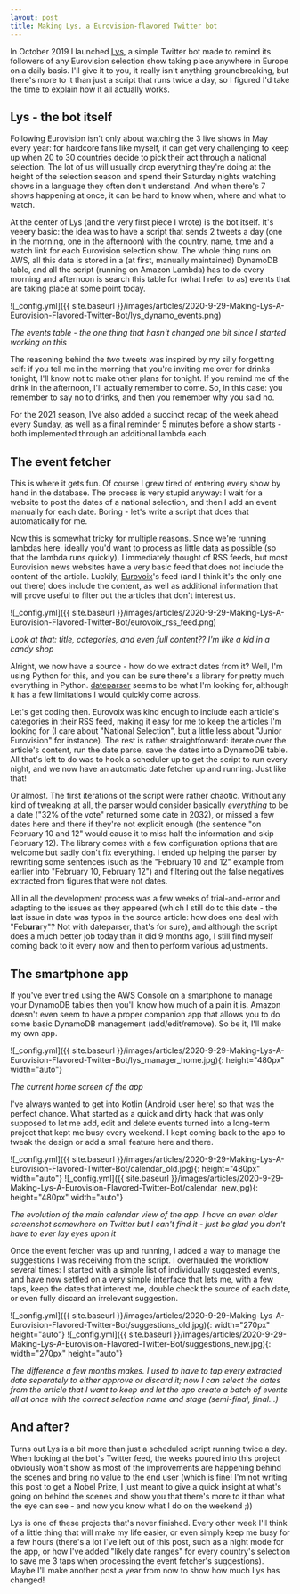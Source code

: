 ```yaml
---
layout: post
title: Making Lys, a Eurovision-flavored Twitter bot
---
```


In October 2019 I launched [Lys](https://twitter.com/EurovisionLys), a simple Twitter bot made to remind its followers of any Eurovision selection show taking place anywhere in Europe on a daily basis. I'll give it to you, it really isn't <span class="tooltip-toggle" aria-label="TLDR: It's a couple Amazon Lambas scheduled by cron that run a Python script" tabindex="0">anything groundbreaking</span>, but there's more to it than just a script that runs twice a day, so I figured I'd take the time to explain how it all actually works.

<!--more-->

## Lys - the bot itself

Following Eurovision isn't only about watching the <span class="tooltip-toggle" aria-label="If you're thinking 'Wait, there's THREE live shows??' you just wait - there's more" tabindex="0">3 live shows</span> in May every year: for hardcore fans like myself, it can get very challenging to keep up when 20 to 30 countries decide to pick their act through a <span class="tooltip-toggle" aria-label="A show, in the vast majority of cases broadcast live on TV, that can span over multiple nights" tabindex="0">national selection</span>. The lot of us will usually drop everything they're doing at the height of the selection season and spend their Saturday nights <span class="tooltip-toggle" aria-label="Everyone needs a hobby. No, really, it's a lot of fun - and you get to discover a lot of new music!" tabindex="0">watching shows in a language they often don't understand</span>. And when there's 7 shows happening at once, it can be hard to know when, where and what to watch.

At the center of Lys (and the very first piece I wrote) is the bot itself. It's veeery basic: the idea was to have a script that sends 2 tweets a day (one in the morning, one in the afternoon) with the country, name, time and a watch link for each Eurovision selection show. The whole thing runs on <span class="tooltip-toggle" aria-label="Not the Hungarian metal band, but 'Amazon Web Services', which is Amazon's very own cloud hosting service" tabindex="0">AWS</span>, all this data is stored in a (<span class="tooltip-toggle" aria-label="More on that later" tabindex="0">at first</span>, manually maintained) DynamoDB <span class="tooltip-toggle" aria-label="Any non-technical people here? A table is like a table on an Excel spreadsheet: data, split in column, with one element per line - see the screenshot below" tabindex="0">table</span>, and all the script (running on Amazon <span class="tooltip-toggle" aria-label="You're still here? In the AWS world, Lambdas are like containers for your small pieces of code, and these container can be triggered by a multitude of events; in my case, I chose scheduled triggers" tabindex="0">Lambda</span>) has to do every morning and afternoon is search this table for (what I refer to as) events that are taking place at some point today.

![_config.yml]({{ site.baseurl }}/images/articles/2020-9-29-Making-Lys-A-Eurovision-Flavored-Twitter-Bot/lys_dynamo_events.png)

*The events table - the one thing that hasn't changed one bit since I started working on this*

The reasoning behind the *two* tweets was inspired by my silly forgetting self: if you tell me in the morning that you're <span class="tooltip-toggle" aria-label="That's an example - as much as I love coming over for drinks, now may not be the right time *coughs (in my elbow) in Covid-19*" tabindex="0">inviting me over for drinks tonight</span>, I'll know not to make other plans for tonight. If you remind me of the drink in the afternoon, I'll actually remember to come. So, in this case: you remember to say no to drinks, and then you remember <span class="tooltip-toggle" aria-label="Because you wouldn't miss that 4 hour long Italian music festival even though you don't speak Italian, that why" tabindex="0">why</span> you said no.

For the 2021 season, I've also added a succinct recap of the week ahead every Sunday, as well as a final reminder 5 minutes before a show starts - both implemented through an <span class="tooltip-toggle" aria-label="For the 5 minute reminder, I first through about making something smart (like creating a new trigger on the fly every time a new event is created or modified), but it turns out having a lambda running every day 9AM to 11PM is still well under AWS' free tier limits. Why be smart when you can be lazy and have Amazon pay the bill?" tabindex="0">additional lambda</span> each.

## The event fetcher

This is where it gets fun. Of course I grew tired of entering every show by hand in the database. The process is very stupid anyway: I wait for a website to post the dates of a national selection, and then I add an event manually for each date. Boring - let's write a script that does that automatically for me.

Now this is somewhat tricky for multiple reasons. Since we're running lambdas here, ideally you'd want to process as little data as possible (so that the lambda runs quickly). I immediately thought of RSS feeds, but most Eurovision news websites have a very basic feed that does not include the content of the article. Luckily, [Eurovoix](https://eurovoix.com)'s feed (and I think it's the only one out there) does include the content, as well as additional information that will prove useful to filter out the articles that don't interest us.

![_config.yml]({{ site.baseurl }}/images/articles/2020-9-29-Making-Lys-A-Eurovision-Flavored-Twitter-Bot/eurovoix_rss_feed.png)

*Look at that: title, categories, and even full content?? I'm like a kid in a candy shop*

Alright, we now have a source - how do we extract dates from it? Well, I'm using <span class="tooltip-toggle" aria-label="A programming language. From my own experience, non-technical people are good at using it because it's a rather simple language (at least compared to the other beasts we have out there)" tabindex="0">Python</span> for this, and you can be sure there's a <span class="tooltip-toggle" aria-label="A collection of code, written by someone else, that we can include and use in our own project" tabindex="0">library</span> for pretty much everything in Python. [dateparser](https://dateparser.readthedocs.io/en/latest/) seems to be what I'm looking for, although it has a few limitations I would quickly come across.

Let's get coding then. Eurovoix was kind enough to include each article's categories in their RSS feed, making it easy for me to keep the articles I'm looking for (I care about "National Selection", but a little less about "Junior Eurovision" for instance). The rest is rather straightforward: iterate over the article's content, run the date parse, save the dates into a DynamoDB table. All that's left to do was to hook a scheduler up to get the script to run every night, and we now have an automatic date fetcher up and running. Just like that!

Or almost. The first iterations of the script were rather chaotic. Without any kind of tweaking at all, the parser would consider basically *everything* to be a date ("32% of the vote" returned some date in 2032), or missed a few dates here and there if they're not explicit enough (the sentence "on February 10 and 12" would cause it to miss half the information and skip February 12). The library comes with a few configuration options that are welcome but sadly don't fix everything. I ended up helping the parser by rewriting some sentences (such as the "February 10 and 12" example from earlier into "February 10, February 12") and <span class="tooltip-toggle" aria-label="dateparser comes with a STRICT_PARSING flag that we can use, but it's so strict that it rejects dates that don't contain a year - and such dates make for about 99% of the dates found on Eurovoix" tabindex="0">filtering out the false negatives</span> extracted from figures that were not dates.

All in all the development process was a few weeks of trial-and-error and adapting to the issues as they appeared (which I still do to this date - the last issue in date was typos in the source article: how does one deal with <span class="tooltip-toggle" aria-label="That one took me 30 minutes of debugging, ffs" tabindex="0">"Feb**ura**ry"</span>? Not with dateparser, that's for sure), and although the script does a much better job today than it did 9 months ago, I still find myself coming back to it every now and then to perform various adjustments.

## The smartphone app

If you've ever tried using the AWS Console on a smartphone to manage your DynamoDB tables then you'll know how much of a pain it is. Amazon doesn't even seem to have a proper companion app that allows you to do some basic DynamoDB management (add/edit/remove). So be it, <span class="tooltip-toggle" aria-label="This is very typical of us developers: we'll gladly spend dozens of hours automating something that will save us about 10 seconds in the long run. Go figure" tabindex="0">I'll make my own app</span>.

![_config.yml]({{ site.baseurl }}/images/articles/2020-9-29-Making-Lys-A-Eurovision-Flavored-Twitter-Bot/lys_manager_home.jpg){: height="480px" width="auto"}

*The current home screen of the app*

I've always wanted to get into <span class="tooltip-toggle" aria-label="Another programming language, one you can use to write Android applications" tabindex="0">Kotlin</span> (Android user here) so that was the perfect chance. What started as a <span class="tooltip-toggle" aria-label="I mean it still is some of the worst code I've ever written - I'll get to cleaning it up one day" tabindex="0">quick and dirty hack</span> that was only supposed to let me add, edit and delete events turned into a long-term project that kept me busy every weekend. I kept coming back to the app to tweak the design or add a small feature here and there.

![_config.yml]({{ site.baseurl }}/images/articles/2020-9-29-Making-Lys-A-Eurovision-Flavored-Twitter-Bot/calendar_old.jpg){: height="480px" width="auto"}
![_config.yml]({{ site.baseurl }}/images/articles/2020-9-29-Making-Lys-A-Eurovision-Flavored-Twitter-Bot/calendar_new.jpg){: height="480px" width="auto"}

*The evolution of the main calendar view of the app. I have an even older screenshot somewhere on Twitter but I can't find it - just be glad you don't have to ever lay eyes upon it*

Once the event fetcher was up and running, I added a way to manage the suggestions I was receiving from the script. I overhauled the workflow several times: I started with a simple list of individually suggested events, and have now settled on a very simple interface that lets me, with a few taps, keep the dates that interest me, <span class="tooltip-toggle" aria-label="Very useful to understand dateparser's (at times funky) logic" tabindex="0">double check the source of each date</span>, or even fully discard an irrelevant suggestion.

![_config.yml]({{ site.baseurl }}/images/articles/2020-9-29-Making-Lys-A-Eurovision-Flavored-Twitter-Bot/suggestions_old.jpg){: width="270px" height="auto"}
![_config.yml]({{ site.baseurl }}/images/articles/2020-9-29-Making-Lys-A-Eurovision-Flavored-Twitter-Bot/suggestions_new.jpg){: width="270px" height="auto"}

*The difference a few months makes. I used to have to tap every extracted date separately to either approve or discard it; now I can select the dates from the article that I want to keep and let the app create a batch of events all at once with the correct selection name and stage (semi-final, final…)*

## And after?

Turns out Lys is a bit more than just a scheduled script running twice a day. When looking at the bot's Twitter feed, the weeks poured into this project obviously won't show as most of the improvements are happening behind the scenes and bring no value to the end user (which is fine! I'm not writing this post to get a Nobel Prize, I just meant to give a quick insight at what's going on behind the scenes and show you that there's more to it than what the eye can see - and now you know what I do on the weekend ;))

Lys is one of these projects that's never finished. Every other week I'll think of a little thing that will make my life easier, or even simply keep me busy for a few hours (there's a lot I've left out of this post, such as a night mode for the app, or how I've added "likely date ranges" for every country's selection to save me 3 taps when processing the event fetcher's suggestions). Maybe I'll make another post a year from now to show how much Lys has changed!
